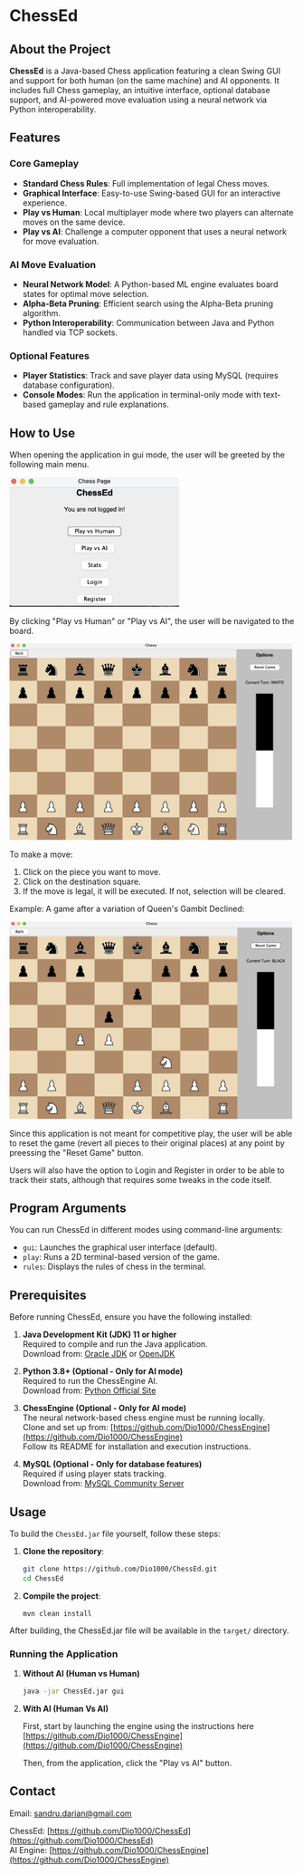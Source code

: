 # ChessEd

## About the Project
**ChessEd** is a Java-based Chess application featuring a clean Swing GUI and support for both human (on the same machine) and AI opponents. It includes full Chess gameplay, an intuitive interface, optional database support, and AI-powered move evaluation using a neural network via Python interoperability.

## Features

### Core Gameplay
- **Standard Chess Rules**: Full implementation of legal Chess moves.
- **Graphical Interface**: Easy-to-use Swing-based GUI for an interactive experience.
- **Play vs Human**: Local multiplayer mode where two players can alternate moves on the same device.
- **Play vs AI**: Challenge a computer opponent that uses a neural network for move evaluation.

### AI Move Evaluation
- **Neural Network Model**: A Python-based ML engine evaluates board states for optimal move selection.
- **Alpha-Beta Pruning**: Efficient search using the Alpha-Beta pruning algorithm.
- **Python Interoperability**: Communication between Java and Python handled via TCP sockets.

### Optional Features
- **Player Statistics**: Track and save player data using MySQL (requires database configuration).
- **Console Modes**: Run the application in terminal-only mode with text-based gameplay and rule explanations.
  
## How to Use

When opening the application in gui mode, the user will be greeted by the following main menu.

<img src="screenshots/chess_main.png" width="300"/>

By clicking "Play vs Human" or "Play vs AI", the user will be navigated to the board. 

<img src="screenshots/board_initial.png" width="500"/>

To make a move:
1. Click on the piece you want to move.
2. Click on the destination square.
3. If the move is legal, it will be executed. If not, selection will be cleared.

Example: A game after a variation of Queen's Gambit Declined:

<img src="screenshots/board_opening.png" width="500"/>

Since this application is not meant for competitive play, the user will be able to reset the game (revert all pieces to their original places) at any point by preessing the "Reset Game" button. 

Users will also have the option to Login and Register in order to be able to track their stats, although that requires some tweaks in the code itself.

## Program Arguments
You can run ChessEd in different modes using command-line arguments:

- `gui`: Launches the graphical user interface (default).
- `play`: Runs a 2D terminal-based version of the game.
- `rules`: Displays the rules of chess in the terminal.

## Prerequisites

Before running ChessEd, ensure you have the following installed:

1. **Java Development Kit (JDK) 11 or higher**  
   Required to compile and run the Java application.  
   Download from: [Oracle JDK](https://www.oracle.com/java/technologies/javase-downloads.html) or [OpenJDK](https://openjdk.java.net/install/)

2. **Python 3.8+ (Optional - Only for AI mode)**  
   Required to run the ChessEngine AI.  
   Download from: [Python Official Site](https://www.python.org/downloads/)

3. **ChessEngine (Optional - Only for AI mode)**  
   The neural network-based chess engine must be running locally.  
   Clone and set up from: [https://github.com/Dio1000/ChessEngine](https://github.com/Dio1000/ChessEngine)  
   Follow its README for installation and execution instructions.

4. **MySQL (Optional - Only for database features)**  
   Required if using player stats tracking.  
   Download from: [MySQL Community Server](https://dev.mysql.com/downloads/mysql/)

## Usage

To build the `ChessEd.jar` file yourself, follow these steps:

1. **Clone the repository**:
   ```bash
   git clone https://github.com/Dio1000/ChessEd.git
   cd ChessEd
   ```
   
2. **Compile the project**:
   ```
   mvn clean install
   ```
After building, the ChessEd.jar file will be available in the ```target/``` directory.

### Running the Application
1. **Without AI (Human vs Human)**  
   ```bash
   java -jar ChessEd.jar gui

2. **With AI (Human Vs AI)**
   
   First, start by launching the engine using the instructions here [https://github.com/Dio1000/ChessEngine](https://github.com/Dio1000/ChessEngine)  

   Then, from the application, click the "Play vs AI" button.

## Contact

Email: [sandru.darian@gmail.com](mailto:sandru.darian@gmail.com)  

ChessEd: [https://github.com/Dio1000/ChessEd](https://github.com/Dio1000/ChessEd)  
AI Engine: [https://github.com/Dio1000/ChessEngine](https://github.com/Dio1000/ChessEngine)  
